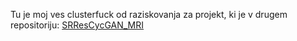 Tu je moj ves clusterfuck od raziskovanja za projekt, ki je v drugem repositoriju: [SRResCycGAN_MRI](https://github.com/JanPanjan/SRResCycGAN_MRI)

